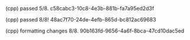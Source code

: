 (cpp) passed 5/8.
c58cabc3-10c8-4e3b-881b-fa7a95ed2d3f

(cpp) passed 8/8!
48ac7f70-24de-4efb-865d-bc812ac69683

(cpp) formatting changes 8/8.
90b163fd-9656-4a6f-8bca-47cd10dac5ed
